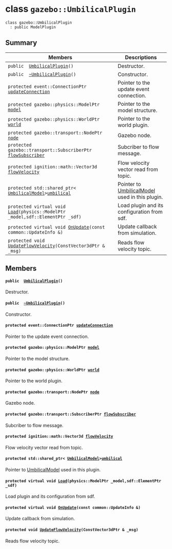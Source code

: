 # class `gazebo::UmbilicalPlugin` 

```
class gazebo::UmbilicalPlugin
  : public ModelPlugin
```  

## Summary

 Members                        | Descriptions                                
--------------------------------|---------------------------------------------
`public  `[`UmbilicalPlugin`](#classgazebo_1_1_umbilical_plugin_1a057f26aba6131c97efcfad72864c1c96)`()` | Destructor.
`public  `[`~UmbilicalPlugin`](#classgazebo_1_1_umbilical_plugin_1afd11fddc7265c89ce53a665688ea4baa)`()` | Constructor.
`protected event::ConnectionPtr `[`updateConnection`](#classgazebo_1_1_umbilical_plugin_1a23741aa2b2775fb58db688c19b338c7f) | Pointer to the update event connection.
`protected gazebo::physics::ModelPtr `[`model`](#classgazebo_1_1_umbilical_plugin_1aa495d0dd46d56e18550dfa30ec6a5ccf) | Pointer to the model structure.
`protected gazebo::physics::WorldPtr `[`world`](#classgazebo_1_1_umbilical_plugin_1a9299893f7d97eb66ee07fb725ca165d4) | Pointer to the world plugin.
`protected gazebo::transport::NodePtr `[`node`](#classgazebo_1_1_umbilical_plugin_1a552cee3d43b51eb33048ad88120bf879) | Gazebo node.
`protected gazebo::transport::SubscriberPtr `[`flowSubscriber`](#classgazebo_1_1_umbilical_plugin_1a5f7d8aee1c7f91bcfdc680484a60b4db) | Subcriber to flow message.
`protected ignition::math::Vector3d `[`flowVelocity`](#classgazebo_1_1_umbilical_plugin_1a6b65710780f67008b0b167840d19d781) | Flow velocity vector read from topic.
`protected std::shared_ptr< `[`UmbilicalModel`](docs/packages/uuv_simulator/docs/api/gazebo::UmbilicalModel.md#classgazebo_1_1_umbilical_model)` > `[`umbilical`](#classgazebo_1_1_umbilical_plugin_1a02c19fdf4ddac48e3a46b5e72522c938) | Pointer to [UmbilicalModel](docs/packages/uuv_simulator/docs/api/gazebo::UmbilicalModel.md#classgazebo_1_1_umbilical_model) used in this plugin.
`protected virtual void `[`Load`](#classgazebo_1_1_umbilical_plugin_1af44b8802650eb0c0d9842558db614914)`(physics::ModelPtr _model,sdf::ElementPtr _sdf)` | Load plugin and its configuration from sdf.
`protected virtual void `[`OnUpdate`](#classgazebo_1_1_umbilical_plugin_1a27b0bf9ff8f9face03db37b7882e9195)`(const common::UpdateInfo &)` | Update callback from simulation.
`protected void `[`UpdateFlowVelocity`](#classgazebo_1_1_umbilical_plugin_1aafce9f28f1b7438e2585c9d5fe5d434c)`(ConstVector3dPtr & _msg)` | Reads flow velocity topic.

## Members

#### `public  `[`UmbilicalPlugin`](#classgazebo_1_1_umbilical_plugin_1a057f26aba6131c97efcfad72864c1c96)`()` 

Destructor.

#### `public  `[`~UmbilicalPlugin`](#classgazebo_1_1_umbilical_plugin_1afd11fddc7265c89ce53a665688ea4baa)`()` 

Constructor.

#### `protected event::ConnectionPtr `[`updateConnection`](#classgazebo_1_1_umbilical_plugin_1a23741aa2b2775fb58db688c19b338c7f) 

Pointer to the update event connection.

#### `protected gazebo::physics::ModelPtr `[`model`](#classgazebo_1_1_umbilical_plugin_1aa495d0dd46d56e18550dfa30ec6a5ccf) 

Pointer to the model structure.

#### `protected gazebo::physics::WorldPtr `[`world`](#classgazebo_1_1_umbilical_plugin_1a9299893f7d97eb66ee07fb725ca165d4) 

Pointer to the world plugin.

#### `protected gazebo::transport::NodePtr `[`node`](#classgazebo_1_1_umbilical_plugin_1a552cee3d43b51eb33048ad88120bf879) 

Gazebo node.

#### `protected gazebo::transport::SubscriberPtr `[`flowSubscriber`](#classgazebo_1_1_umbilical_plugin_1a5f7d8aee1c7f91bcfdc680484a60b4db) 

Subcriber to flow message.

#### `protected ignition::math::Vector3d `[`flowVelocity`](#classgazebo_1_1_umbilical_plugin_1a6b65710780f67008b0b167840d19d781) 

Flow velocity vector read from topic.

#### `protected std::shared_ptr< `[`UmbilicalModel`](docs/packages/uuv_simulator/docs/api/gazebo::UmbilicalModel.md#classgazebo_1_1_umbilical_model)` > `[`umbilical`](#classgazebo_1_1_umbilical_plugin_1a02c19fdf4ddac48e3a46b5e72522c938) 

Pointer to [UmbilicalModel](docs/packages/uuv_simulator/docs/api/gazebo::UmbilicalModel.md#classgazebo_1_1_umbilical_model) used in this plugin.

#### `protected virtual void `[`Load`](#classgazebo_1_1_umbilical_plugin_1af44b8802650eb0c0d9842558db614914)`(physics::ModelPtr _model,sdf::ElementPtr _sdf)` 

Load plugin and its configuration from sdf.

#### `protected virtual void `[`OnUpdate`](#classgazebo_1_1_umbilical_plugin_1a27b0bf9ff8f9face03db37b7882e9195)`(const common::UpdateInfo &)` 

Update callback from simulation.

#### `protected void `[`UpdateFlowVelocity`](#classgazebo_1_1_umbilical_plugin_1aafce9f28f1b7438e2585c9d5fe5d434c)`(ConstVector3dPtr & _msg)` 

Reads flow velocity topic.

